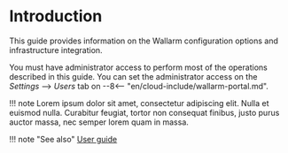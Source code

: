 # Introduction

This guide provides information on the Wallarm configuration options and
infrastructure integration.

You must have administrator access to perform most of the operations described in
this guide. You can set the administrator access on the *Settings* –> *Users*
tab on --8<-- "en/cloud-include/wallarm-portal.md".

!!! note
    Lorem ipsum dolor sit amet, consectetur adipiscing elit. Nulla et euismod
    nulla. Curabitur feugiat, tortor non consequat finibus, justo purus auctor
    massa, nec semper lorem quam in massa.

!!! note "See also"
    [User guide](../user-guides/cloud-ui/user-intro.md)

